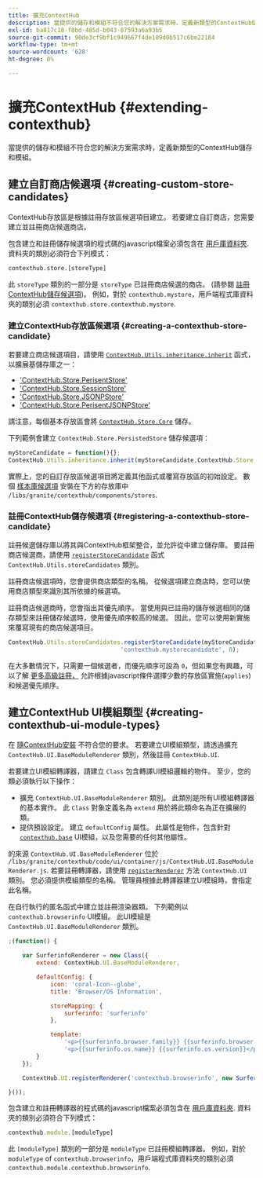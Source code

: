 ```yaml
---
title: 擴充ContextHub
description: 當提供的儲存和模組不符合您的解決方案需求時，定義新類型的ContextHub儲存和模組
exl-id: ba817c18-f8bd-485d-b043-87593a6a93b5
source-git-commit: 90de3cf9bf1c949667f4de109d0b517c6be22184
workflow-type: tm+mt
source-wordcount: '628'
ht-degree: 0%

---
```


# 擴充ContextHub {#extending-contexthub}

當提供的儲存和模組不符合您的解決方案需求時，定義新類型的ContextHub儲存和模組。

## 建立自訂商店候選項 {#creating-custom-store-candidates}

ContextHub存放區是根據註冊存放區候選項目建立。 若要建立自訂商店，您需要建立並註冊商店候選商店。

包含建立和註冊儲存候選項的程式碼的javascript檔案必須包含在 [用戶庫資料夾](/help/implementing/developing/introduction/clientlibs.md). 資料夾的類別必須符合下列模式：

```xml
contexthub.store.[storeType]
```

此 `storeType` 類別的一部分是 `storeType` 已註冊商店候選的商店。 (請參閱 [註冊ContextHub儲存候選項](#registering-a-contexthub-store-candidate))。 例如，對於 `contexthub.mystore`，用戶端程式庫資料夾的類別必須 `contexthub.store.contexthub.mystore`.

### 建立ContextHub存放區候選項 {#creating-a-contexthub-store-candidate}

若要建立商店候選項目，請使用 [`ContextHub.Utils.inheritance.inherit`](contexthub-api.md#inherit-child-parent) 函式，以擴展基儲存庫之一：

* [&#39;ContextHub.Store.PerisentStore&#39;](contexthub-api.md#contexthub-store-persistedstore)
* [&#39;ContextHub.Store.SessionStore&#39;](contexthub-api.md#contexthub-store-sessionstore)
* [&#39;ContextHub.Store.JSONPStore&#39;](contexthub-api.md#contexthub-store-jsonpstore)
* [&#39;ContextHub.Store.PerisentJSONPStore&#39;](contexthub-api.md#contexthub-store-persistedjsonpstore)

請注意，每個基本存放區會將 [`ContextHub.Store.Core`](contexthub-api.md#contexthub-store-core) 儲存。

下列範例會建立 `ContextHub.Store.PersistedStore` 儲存候選項：

```javascript
myStoreCandidate = function(){};
ContextHub.Utils.inheritance.inherit(myStoreCandidate,ContextHub.Store.PersistedStore);
```

實際上，您的自訂存放區候選項目將定義其他函式或覆寫存放區的初始設定。 數個 [樣本庫候選項](sample-stores.md) 安裝在下方的存放庫中 `/libs/granite/contexthub/components/stores`.

### 註冊ContextHub儲存候選項 {#registering-a-contexthub-store-candidate}

註冊候選儲存庫以將其與ContextHub框架整合，並允許從中建立儲存庫。 要註冊商店候選商，請使用 [`registerStoreCandidate`](contexthub-api.md#registerstorecandidate-store-storetype-priority-applies) 函式 `ContextHub.Utils.storeCandidates` 類別。

註冊商店候選項時，您會提供商店類型的名稱。 從候選項建立商店時，您可以使用商店類型來識別其所依據的候選項。

註冊商店候選商時，您會指出其優先順序。 當使用與已註冊的儲存候選相同的儲存類型來註冊儲存候選時，使用優先順序較高的候選。 因此，您可以使用新實施來覆寫現有的商店候選項目。

```javascript
ContextHub.Utils.storeCandidates.registerStoreCandidate(myStoreCandidate,
                                'contexthub.mystorecandidate', 0);
```

在大多數情況下，只需要一個候選者，而優先順序可設為 `0`，但如果您有興趣，可以了解 [更多高級註冊，](contexthub-api.md#registerstorecandidate-store-storetype-priority-applies) 允許根據javascript條件選擇少數的存放區實施(`applies`)和候選優先順序。

## 建立ContextHub UI模組類型 {#creating-contexthub-ui-module-types}

在 [隨ContextHub安裝](sample-modules.md) 不符合您的要求。 若要建立UI模組類型，請透過擴充 `ContextHub.UI.BaseModuleRenderer` 類別，然後註冊 `ContextHub.UI`.

若要建立UI模組轉譯器，請建立 `Class` 包含轉譯UI模組邏輯的物件。 至少，您的類必須執行以下操作：

* 擴充 `ContextHub.UI.BaseModuleRenderer` 類別。 此類別是所有UI模組轉譯器的基本實作。 此 `Class` 對象定義名為 `extend` 用於將此類命名為正在擴展的類。
* 提供預設設定。 建立 `defaultConfig` 屬性。 此屬性是物件，包含針對 [`contexthub.base`](sample-modules.md#contexthub-base-ui-module-type) UI模組，以及您需要的任何其他屬性。

的來源 `ContextHub.UI.BaseModuleRenderer` 位於 `/libs/granite/contexthub/code/ui/container/js/ContextHub.UI.BaseModuleRenderer.js`.  若要註冊轉譯器，請使用 [`registerRenderer`](contexthub-api.md#registerrenderer-moduletype-renderer-dontrender) 方法 `ContextHub.UI` 類別。 您必須提供模組類型的名稱。 管理員根據此轉譯器建立UI模組時，會指定此名稱。

在自行執行的匿名函式中建立並註冊渲染器類。 下列範例以 `contexthub.browserinfo` UI模組。 此UI模組是 `ContextHub.UI.BaseModuleRenderer` 類別。

```javascript
;(function() {

    var SurferinfoRenderer = new Class({
        extend: ContextHub.UI.BaseModuleRenderer,

        defaultConfig: {
            icon: 'coral-Icon--globe',
            title: 'Browser/OS Information',

            storeMapping: {
                surferinfo: 'surferinfo'
            },

            template:
                '<p>{{surferinfo.browser.family}} {{surferinfo.browser.version}}</p>' +
                '<p>{{surferinfo.os.name}} {{surferinfo.os.version}}</p>'
        }
    });

    ContextHub.UI.registerRenderer('contexthub.browserinfo', new SurferinfoRenderer());

}());
```

包含建立和註冊轉譯器的程式碼的javascript檔案必須包含在 [用戶庫資料夾](/help/implementing/developing/introduction/clientlibs.md). 資料夾的類別必須符合下列模式：

```javascript
contexthub.module.[moduleType]
```

此 `[moduleType]` 類別的一部分是 `moduleType` 已註冊模組轉譯器。 例如，對於 `moduleType` of `contexthub.browserinfo`，用戶端程式庫資料夾的類別必須 `contexthub.module.contexthub.browserinfo`.
